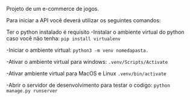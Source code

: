 Projeto de um e-commerce de jogos.

Para iniciar a API você deverá utilizar os seguintes comandos:

Ter o python instalado é requisito
-Instalar o ambiente virtual do python caso você não tenha: 
```pip install virtualenv```

-Iniciar o ambiente virtual: 
```python3 -m venv nomedapasta.```

-Ativar o ambiente virtual para windows: 
```.venv/Scripts/Activate```

-Ativar ambiente virtual para MacOS e Linux 
```.venv/bin/activate```

-Abrir o servidor de desenvolvimento para testar o codigo: 
```python manage.py runserver```


